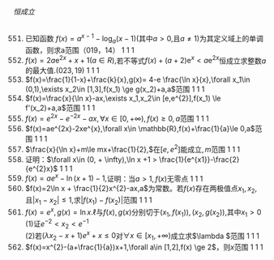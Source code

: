 ###### 恒成立
551. 已知函数 $f(x)=a^{x-1}-\log_{a}(x-1)($其中$a > 0,$且$a\neq1)$为其定义域上的单调函数，则求a范围（019，14）	1	1	1
552. $f(x)=2a\mathrm{e}^{2x} + x + 1(a\in R),$若不等式$f(x) + (a + 2) \mathrm{e}^x < a\mathrm{e}^{2x}$恒成立求整数$a$的最大值$.(023,19)$	1	1	1
553. $f(x)=\frac{1}{1-x}+\frac{k}{x},g(x)= 4-e \frac{\ln x}{x},\forall x_1\in (0,1),\exists x_2\in [1,3],f(x_1) \ge g(x_2)+a,a$范围	1	1	1
554. $f(x)=\frac{x}{\ln x}-ax,\exists x_1,x_2\in [e,e^{2}],f(x_1) \le f'(x_2)+a,a$范围	1	1	1
555. $f(x)=e^{2x}-e^{-2x}-ax,\forall x\in [0,+\infty),f(x) \ge 0,a$范围	1	1	1
556. $f(x)=ae^{2x}-2xe^{x},\forall x\in \mathbb{R},f(x)+\frac{1}{a}\le 0,a$范围	1	1	1
557. $\frac{x}{\ln x}+m\le mx+\frac{1}{2},$在$[e,e^{2}]$能成立$,m$范围	1	1	1
558. 证明：$\forall x\in (0, + \infty),\ln x +1 > \frac{1}{e^{x1}}-\frac{2}{e^{2}x}$	1	1	1
559. $f(x)=ae^{x}-\ln (x+1)-1,$证明$：$当$a > 1,f(x)$无零点	1	1	1
560. $f(x)=2\ln x + \frac{1}{2}x^{2}-ax,a$为常数。若$f(x)$存在两极值点$x_{1},x_{2},$且$|x_{1}-x_{2}|\leq1,$求$|f(x_{1})-f(x_{2})|$范围	1	1	1
561. $f(x)=e^{x},g(x)=\ln x.\ell$与$f(x),g(x)$分别切于$(x_{1},f(x_{1})),(x_{2},g(x_{2})),$其中$x_{1} > 0$ <br> $(1)$证$e^{-2} < x_{2} < e^{-1}$ <br> $(2)$若$(\lambda x_{2}-x+1)e^{x}+x\leq0$对$\forall x\in[x_{1},+\infty)$成立求$\lambda $范围	1	1	1
562. $f(x)=x^{2}-(a+\frac{1}{a})x+1,\forall a\in [1,2],f(x) \ge 2$，则$x$范围	1	1	1